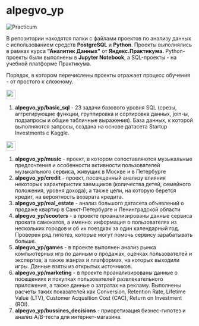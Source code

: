 # alpegvo_yp
![Practicum](https://github.com/alpegvo/alpegvo_yp/assets/136235473/f6365ca6-03cb-4eb1-b603-022b1733b3c4)


В репозитории находятся папки с файлами проектов по анализу данных с использованием средств **PostgreSQL** и **Python**. Проекты выполнялись в рамках курса **"Аналитик Данных"** от **Яндекс.Практикума.**
Python-проекты были выполнены в **Jupyter Notebook**, а SQL-проекты - на учебной платформе Практикума. 

Порядок, в котором перечислены проекты отражает процесс обучения - от простого к сложному.
<p>
<img src="https://img.shields.io/badge/PostgreSQL-316192?style=for-the-badge&logo=postgresql&logoColor=white" height="25">
</p>

1. **alpegvo_yp/basic_sql** - 23 задачи базового уровня SQL (срезы, аггрегирующие функции, группировка и сортировка данных, join-ы, подзапросы и общие табличные выражения). База данных, к которой выполняются запросы, создана на основе датасета Startup Investments с Kaggle.

<p>
<img src="https://img.shields.io/badge/Jupyter-F37626.svg?&style=for-the-badge&logo=Jupyter&logoColor=white" height="25">
</p>

1. **alpegvo_yp/music** - проект, в котором сопоставляются музыкальные предпочтения и особенности активности пользователей музыкального сервиса, живущих в Москве и в Петербурге
2. **alpegvo_yp/credit** -  проект, посвященный анализу влияния некоторых характеристик заемщиков (количества детей, семейного положения, уровня дохода), а также цели, на которую берется кредит, на вероятность возврата кредита.
3. **alpegvo_yp/real_estate** - анализ большого датасета объявлений о продаже квартир в Санкт-Петербурге и Ленинградской области 
4. **alpegvo_yp/scooters** - в проекте проанализированы данные сервиса проката самокатов, а именно: информация о пользователях из нескольких городов и об их поездках за один календарный год. Проверен ряд гипотез, которые могут помочь сервису зарабатывать больше.
5. **alpegvo_yp/games** - в проекте выполнен анализ рынка компьютерных игр по данным о продажах, оценках пользователей и экспертов, а также жанрах и платформах, на которых выходили игры. Данные взяты из открытых источников.
6. **alpegvo_yp/marketing** - в проекте проанализированы данные о посещениях и покупках пользователей развлекательного приложения, а также данные о затратах на рекламу. Выполнены расчеты таких показателей как Conversion, Retention Rate, Lifetime Value (LTV), Customer Acqusition Cost (CAC), Return on Investment (ROI).
7. **alpegvo_yp/bussines_decisions** - приоретизация бизнес-гипотез и анализ A/B-теста для интернет-магазина.
